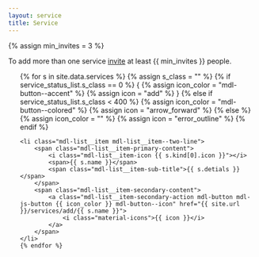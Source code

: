 ```yaml
---
layout: service
title: Service
---
```


{% assign min_invites = 3 %}

<div class="mdl-card__supporting-text">
    <!-- <strong><a href="{{ site.url }}/people/invite">Invite</a>  {{ min_invites }} or more to add more than one service</strong><br> -->
    <!-- Add Facebook, Google or Microsoft account to sync contacts -->
    To add more than one service <a href="{{ site.url }}/people/invite">invite</a> at least {{ min_invites }} people.
</div>

<ul class="demo-list-two mdl-list">
    {% for s in site.data.services %}
    {% assign s_class = "" %}
    {% if service_status_list.s_class == 0 %}
    {
        <!-- no account connected -->
        {% assign icon_color = "mdl-button--accent" %}
        {% assign icon = "add" %}
    }
    {% else if service_status_list.s_class < 400 %}
        <!-- all sytem OK -->
        {% assign icon_color = "mdl-button--colored" %}
        {% assign icon = "arrow_forward" %}
    {% else %}
        <!-- warning: required attention -->
        {% assign icon_color = "" %}
        {% assign icon = "error_outline" %}
    {% endif %}

    <li class="mdl-list__item mdl-list__item--two-line">
        <span class="mdl-list__item-primary-content">
            <i class="mdl-list__item-icon {{ s.kind[0].icon }}"></i>
            <span>{{ s.name }}</span>
            <span class="mdl-list__item-sub-title">{{ s.detials }}</span>
        </span>
        <span class="mdl-list__item-secondary-content">
            <a class="mdl-list__item-secondary-action mdl-button mdl-js-button {{ icon_color }} mdl-button--icon" href="{{ site.url }}/services/add/{{ s.name }}">
                <i class="material-icons">{{ icon }}</i>
            </a>
        </span>
    </li>
    {% endfor %}   
</ul>
